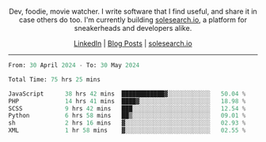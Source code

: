 <p align="center">Dev, foodie, movie watcher. I write software that I find useful, and share it in case others do too. I'm currently building <a href="https://solesearch.io">solesearch.io</a>, a platform for sneakerheads and developers alike.</p>
<p align="center">
  <a href="https://www.linkedin.com/in/peter-rauscher">LinkedIn</a>
  |
  <a href="https://dev.to/peterrauscher">Blog Posts</a>
  |
  <a href="https://solesearch.io">solesearch.io</a>
</p>
<hr/>
<!--START_SECTION:waka-->

```python
From: 30 April 2024 - To: 30 May 2024

Total Time: 75 hrs 25 mins

JavaScript      38 hrs 42 mins  ████████████▓░░░░░░░░░░░░   50.04 %
PHP             14 hrs 41 mins  ████▓░░░░░░░░░░░░░░░░░░░░   18.98 %
SCSS            9 hrs 42 mins   ███░░░░░░░░░░░░░░░░░░░░░░   12.54 %
Python          6 hrs 58 mins   ██▒░░░░░░░░░░░░░░░░░░░░░░   09.01 %
sh              2 hrs 16 mins   ▓░░░░░░░░░░░░░░░░░░░░░░░░   02.93 %
XML             1 hr 58 mins    ▓░░░░░░░░░░░░░░░░░░░░░░░░   02.55 %
```

<!--END_SECTION:waka-->
